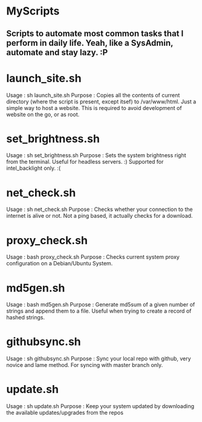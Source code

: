 # MyScripts
Scripts to automate most common tasks that I perform in daily life. Yeah, like a SysAdmin, automate and stay lazy. :P
---------------------------------------------------------------------------------------

# launch_site.sh
Usage : sh launch_site.sh
Purpose : Copies all the contents of current directory (where the script is present, except itsef) to /var/www/html. Just a simple way to host a website. This is required to avoid development of website on the go, or as root.

# set_brightness.sh
Usage : sh set_brightness.sh
Purpose : Sets the system brightness right from the terminal. Useful for headless servers. :) Supported for intel_backlight only. :(

# net_check.sh
Usage : sh net_check.sh
Purpose : Checks whether your connection to the internet is alive or not. Not a ping based, it actually checks for a download.

# proxy_check.sh
Usage : bash proxy_check.sh
Purpose : Checks current system proxy configuration on a Debian/Ubuntu System.

# md5gen.sh
Usage : bash md5gen.sh
Purpose : Generate md5sum of a given number of strings and append them to a file. Useful when trying to create a record of hashed strings.

# githubsync.sh
Usage : sh githubsync.sh
Purpose : Sync your local repo with github, very novice and lame method. For syncing with master branch only.

# update.sh
Usage : sh update.sh
Purpose : Keep your system updated by downloading the available updates/upgrades from the repos
